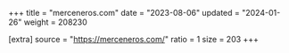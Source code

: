 +++
title = "merceneros.com"
date = "2023-08-06"
updated = "2024-01-26"
weight = 208230

[extra]
source = "https://merceneros.com/"
ratio = 1
size = 203
+++
